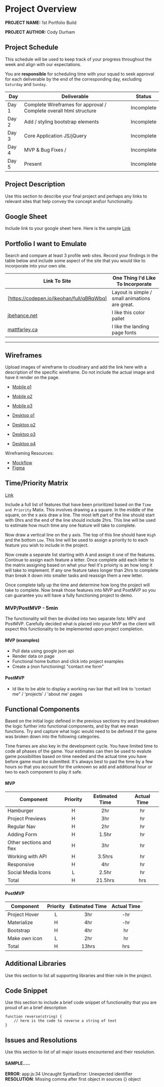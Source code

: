 # Project Overview

**PROJECT NAME:** 1st Portfolio Build

**PROJECT AUTHOR:** Cody Durham

## Project Schedule

This schedule will be used to keep track of your progress throughout the week and align with our expectations.  

You are **responsible** for scheduling time with your squad to seek approval for each deliverable by the end of the corresponding day, excluding `Saturday` and `Sunday`.

|  Day | Deliverable | Status
|---|---| ---|
|Day 1| Complete Wireframes for approval / Complete overall html structure | Incomplete
|Day 2| Add / styling bootstrap elements | Incomplete
|Day 3| Core Application JS/jQuery | Incomplete
|Day 4| MVP & Bug Fixes / | Incomplete
|Day 5| Present | Incomplete


## Project Description

Use this section to describe your final project and perhaps any links to relevant sites that help convey the concept and\or functionality.

## Google Sheet

Include link to your google sheet here.  Here is the sample [Link](https://docs.google.com/spreadsheets/d/1j85QSABivRQO2ZJQvY48sfWTUv_2jky5JM7abbd6duo/edit#gid=0) 

## Portfolio I want to Emulate

Search and compare at least 3 profile web sites.  Record your findings in the table below and include some aspect of the site that you would like to incorporate into your own site.

Link To Site  | One Thing I'd Like To Incorporate | 
| ------------- | ------------- |
| [https://codepen.io/jkeohan/full/qBRqWbq] | Layout is simple / small animations are great.
|[jbehance.net](https://www.behance.net/gallery/112690645/Web-design-for-the-photographer?tracking_source=search_projects_recommended%7Cportfolio%20web%20design) |  I like this  color pallet |
| [mattfarley.ca](https://carlynicholson.github.io/portfolio/) |  I like the landing page fonts

---

## Wireframes

Upload images of wireframe to cloudinary and add the link here with a description of the specific wireframe. Do not include the actual image and have it render on the page.  

- [Mobile p1](https://res.cloudinary.com/dhad6e9gj/image/upload/v1618187709/Portfolio%20Project/Portfolio_Wireframes_1-01_pldbgk.jpg)
- [Mobile p2](https://res.cloudinary.com/dhad6e9gj/image/upload/v1618187293/Portfolio%20Project/Portfolio_Wireframes_2_enobdc.ai)
- [Mobile p3](https://res.cloudinary.com/dhad6e9gj/image/upload/v1618187284/Portfolio%20Project/Portfolio_Wireframes_3_c8ktwb.ai)

- [Desktop p1](https://res.cloudinary.com/dhad6e9gj/image/upload/v1618187276/Portfolio%20Project/Portfolio_Wireframes_4_xgmoxl.ai)
- [Desktop p2](https://res.cloudinary.com/dhad6e9gj/image/upload/v1618187259/Portfolio%20Project/Portfolio_Wireframes_5_tummh1.ai)
- [Desktop p3](https://res.cloudinary.com/dhad6e9gj/image/upload/v1618187251/Portfolio%20Project/Portfolio_Wireframes_6_tsciyy.ai)
- [Desktop p4](https://res.cloudinary.com/dhad6e9gj/image/upload/v1618187237/Portfolio%20Project/Portfolio_Wireframes_7_rjntbx.ai)


Wireframing Resources:

- [Mockflow](https://mockflow.com/app/#Wireframe)
- [Figma](https://www.figma.com/)


## Time/Priority Matrix 

[Link](https://ibb.co/TKqLg1t)

Include a full list of features that have been prioritized based on the `Time and Priority` Matix.  This involves drawing a a square.  In the middle of the square, on the x axis draw a line.  The most left part of the line should start with 0hrs and the end of the line should include 2hrs.  This line will be used to estimate how much time any one feature will take to complete. 

Now draw a vertical line on the y axis.  The top of this line should have `High` and the bottom `Low`.  This line will be used to assign a priority to to each feature you wish to include in the project.  

Now create a separate list starting with A and assign it one of the features.  Continue to assign each feature a letter.  Once complete add each letter to the matrix assigning based on what your feel it's prioirty is an how long it will take to implement. If any one feature takes longer than 2hrs to complete than break it down into smaller tasks and reassign them a new letter. 

Once complete tally up the time and determine how long the project will take to complete. Now break those features into MVP and PostMVP so you can guarantee you will have a fully functioning project to demo. 

### MVP/PostMVP - 5min

The functionality will then be divided into two separate lists: MPV and PostMVP.  Carefully decided what is placed into your MVP as the client will expect this functionality to be implemented upon project completion.  

#### MVP (examples)

- Pull data using google json api
- Render data on page 
- Functional home button and click into project examples
- Create a (non functioning) "contact me form"

#### PostMVP 

- Id like to be able to display a working nav bar that will link to 'contact me" / 'projects' / 'about me'  pages

## Functional Components

Based on the initial logic defined in the previous sections try and breakdown the logic further into functional components, and by that we mean functions.  Try and capture what logic would need to be defined if the game was broken down into the following categories.

Time frames are also key in the development cycle.  You have limited time to code all phases of the game.  Your estimates can then be used to evalute game possibilities based on time needed and the actual time you have before game must be submitted. It's always best to pad the time by a few hours so that you account for the unknown so add and additional hour or two to each component to play it safe.

#### MVP
| Component | Priority | Estimated Time | Actual Time |
| --- | :---: |  :---: | :---: | 
| Hamburger | H | 2hr | hr |
| Project Previews | H | 3hr | hr |
| Regular Nav | H | 2hr | hr |  
| Adding Form | H | 1.5hr|  hr | 
| Other sections and flex| H | 3hr | hr|
| Working with API | H | 3.5hrs|  hr | 
| Responsive | H | 4hr | hr | hr |
| Social Media Icons | L | 2.5hr |  hr |
| Total | H | 21.5hrs| hrs |

#### PostMVP
| Component | Priority | Estimated Time | Actual Time |
| --- | :---: |  :---: | :---: | 
| Project Hover | L | 3hr | -hr | hr |
| Materialize | H | 4hr | -hr | hr |
| Bootstrap | H | 4hr | hr |
| Make own icon | L | 2hr | hr |
| Total | H | 13hrs| hrs |

## Additional Libraries
 Use this section to list all supporting libraries and thier role in the project. 

## Code Snippet

Use this section to include a brief code snippet of functionality that you are proud of an a brief description  

```
function reverse(string) {
	// here is the code to reverse a string of text
}
```

## Issues and Resolutions
 Use this section to list of all major issues encountered and their resolution.

#### SAMPLE.....
**ERROR**: app.js:34 Uncaught SyntaxError: Unexpected identifier                                
**RESOLUTION**: Missing comma after first object in sources {} object
